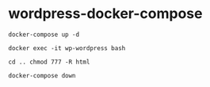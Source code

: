 # wordpress-docker-compose

`docker-compose up -d`

`docker exec -it wp-wordpress bash`

`cd ..
chmod 777 -R html`

`docker-compose down`
